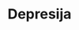 ---
id: depresija
title: "Depresija"
desc: "Priroda depresivnog poremećaja: vrste, uzroci, simptomi i odgovarajući tertmani."
nav: true
imageCategory:
  path: /smrsati-na-psihoterapiji-pet-kljucnih-faktora.jpg
  alt: "kako smršati na psihoterapiji"
metaTitle: "Depresija | Ubuntu Blog"
metaDesc: "Priroda depresivnog poremećaja: vrste, uzroci, simptomi i odgovarajući tertmani."

---
